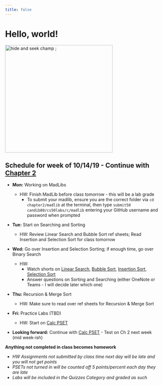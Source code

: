 ```yaml
---
title: false
---
```


# Hello, world!

<img src="https://ih0.redbubble.net/image.453247676.2842/flat,800x800,070,f.u3.jpg" alt="hide and seek champ ;" height="350">

## Schedule for week of 10/14/19 - Continue with [Chapter 2](curriculum/2)

  - **Mon:** Working on MadLibs
    - HW: Finish MadLib before class tomorrow - this will be a lab grade
      - To submit your madlib, ensure you are the correct folder via `cd chapter2/madlib` at the terminal, then type `submit50 candib80/cs50labs/c/madlib` entering your GitHub username and password when prompted
  - **Tue:** Start on Searching and Sorting
    - HW: Review Linear Search and Bubble Sort ref sheets; Read Insertion and Selection Sort for class tomorrow
  - **Wed:** Go over Insertion and Selection Sorting; if enough time, go over Binary Search
    - HW: 
      - Watch shorts on [Linear Search](https://www.youtube.com/watch?v=TwsgCHYmbbA), [Bubble Sort](https://www.youtube.com/watch?v=RT-hUXUWQ2I), [Insertion Sort](https://www.youtube.com/watch?v=O0VbBkUvriI), [Selection Sort](https://www.youtube.com/watch?v=3hH8kTHFw2A)
      - Answer questions on Sorting and Searching (either OneNote or Teams - I will decide later which one)
  - **Thu:** Recursion & Merge Sort
    - HW: Make sure to read over ref sheets for Recursion & Merge Sort
  - **Fri:** Practice Labs (TBD)
    - HW: Start on [Calc PSET](https://docs.cs50.net/2019/ap/problems/calc/calc.html)

  - **Looking forward:** Continue with [Calc PSET](https://docs.cs50.net/2019/ap/problems/calc/calc.html) - Test on Ch 2 next week (mid week-ish)

**Anything not completed in class becomes homework**
  - *HW Assignments not submitted by class time next day will be late and you will not get points*
  - *PSETs not turned in will be counted off 5 points/percent each day they are late*
  - *Labs will be included in the Quizzes Category and graded as such*

<!-- This is CS50 AP, Harvard University's introduction to the intellectual enterprises of computer science and the art of programming for students in high school, which satisfies the College Board's AP CS Principles curriculum framework.

<iframe src="https://www.youtube.com/embed/tZxLMIk_SaY?playlist=GAB6Gm7pTTA"></iframe> -->

